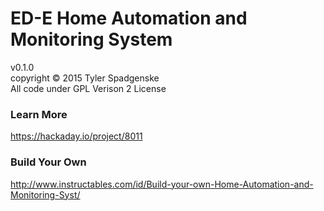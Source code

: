 # ED-E Home Automation and Monitoring System
v0.1.0</br>
copyright :copyright: 2015 Tyler Spadgenske </br>
All code under GPL Verison 2 License

### Learn More
https://hackaday.io/project/8011

### Build Your Own
http://www.instructables.com/id/Build-your-own-Home-Automation-and-Monitoring-Syst/

